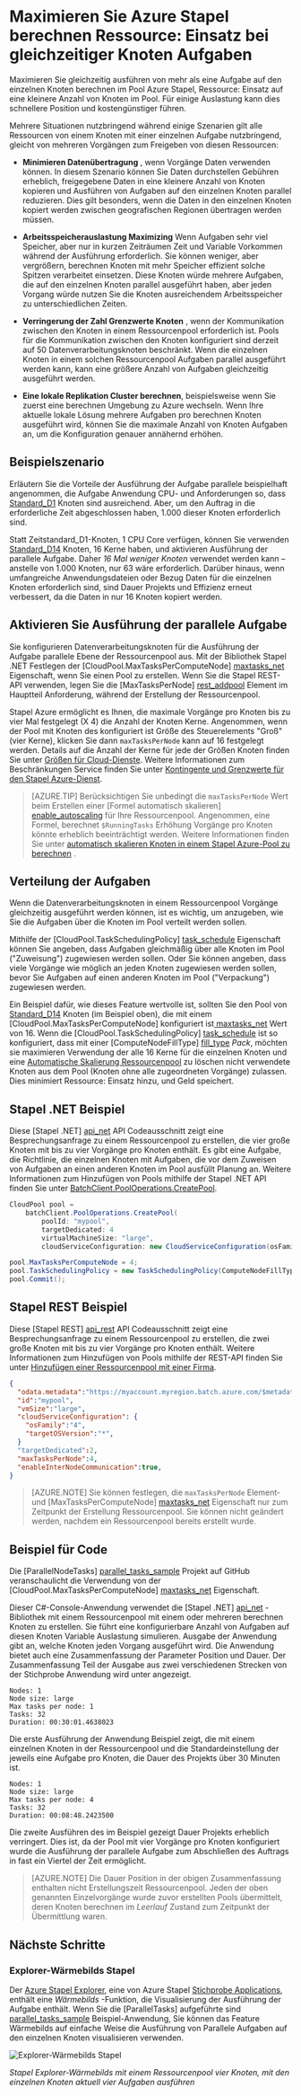 <properties
    pageTitle="Maximieren Stapel Knoten verwenden mit parallelen Aufgaben | Microsoft Azure"
    description="Erhöhen der Effizienz und geringere Kosten mithilfe weniger Datenverarbeitungsknoten und Einstieg gleichzeitige Aufgaben auf den einzelnen Knoten in einem Stapel Azure-pool"
    services="batch"
    documentationCenter=".net"
    authors="mmacy"
    manager="timlt"
    editor="" />

<tags
    ms.service="batch"
    ms.devlang="multiple"
    ms.topic="article"
    ms.tgt_pltfrm="vm-windows"
    ms.workload="big-compute"
    ms.date="10/25/2016"
    ms.author="marsma" />

# <a name="maximize-azure-batch-compute-resource-usage-with-concurrent-node-tasks"></a>Maximieren Sie Azure Stapel berechnen Ressource: Einsatz bei gleichzeitiger Knoten Aufgaben

Maximieren Sie gleichzeitig ausführen von mehr als eine Aufgabe auf den einzelnen Knoten berechnen im Pool Azure Stapel, Ressource: Einsatz auf eine kleinere Anzahl von Knoten im Pool. Für einige Auslastung kann dies schnellere Position und kostengünstiger führen.

Mehrere Situationen nutzbringend während einige Szenarien gilt alle Ressourcen von einem Knoten mit einer einzelnen Aufgabe nutzbringend, gleicht von mehreren Vorgängen zum Freigeben von diesen Ressourcen:

 - **Minimieren Datenübertragung** , wenn Vorgänge Daten verwenden können. In diesem Szenario können Sie Daten durchstellen Gebühren erheblich, freigegebene Daten in eine kleinere Anzahl von Knoten kopieren und Ausführen von Aufgaben auf den einzelnen Knoten parallel reduzieren. Dies gilt besonders, wenn die Daten in den einzelnen Knoten kopiert werden zwischen geografischen Regionen übertragen werden müssen.

 - **Arbeitsspeicherauslastung Maximizing** Wenn Aufgaben sehr viel Speicher, aber nur in kurzen Zeiträumen Zeit und Variable Vorkommen während der Ausführung erforderlich. Sie können weniger, aber vergrößern, berechnen Knoten mit mehr Speicher effizient solche Spitzen verarbeitet einsetzen. Diese Knoten würde mehrere Aufgaben, die auf den einzelnen Knoten parallel ausgeführt haben, aber jeden Vorgang würde nutzen Sie die Knoten ausreichendem Arbeitsspeicher zu unterschiedlichen Zeiten.

 - **Verringerung der Zahl Grenzwerte Knoten** , wenn der Kommunikation zwischen den Knoten in einem Ressourcenpool erforderlich ist. Pools für die Kommunikation zwischen den Knoten konfiguriert sind derzeit auf 50 Datenverarbeitungsknoten beschränkt. Wenn die einzelnen Knoten in einem solchen Ressourcenpool Aufgaben parallel ausgeführt werden kann, kann eine größere Anzahl von Aufgaben gleichzeitig ausgeführt werden.

 - **Eine lokale Replikation Cluster berechnen**, beispielsweise wenn Sie zuerst eine berechnen Umgebung zu Azure wechseln. Wenn Ihre aktuelle lokale Lösung mehrere Aufgaben pro berechnen Knoten ausgeführt wird, können Sie die maximale Anzahl von Knoten Aufgaben an, um die Konfiguration genauer annähernd erhöhen.

## <a name="example-scenario"></a>Beispielszenario

Erläutern Sie die Vorteile der Ausführung der Aufgabe parallele beispielhaft angenommen, die Aufgabe Anwendung CPU- und Anforderungen so, dass [Standard\_D1](../cloud-services/cloud-services-sizes-specs.md#general-purpose-d) Knoten sind ausreichend. Aber, um den Auftrag in die erforderliche Zeit abgeschlossen haben, 1.000 dieser Knoten erforderlich sind.

Statt Zeitstandard\_D1-Knoten, 1 CPU Core verfügen, können Sie verwenden [Standard\_D14](../cloud-services/cloud-services-sizes-specs.md#memory-intensive-d) Knoten, 16 Kerne haben, und aktivieren Ausführung der parallele Aufgabe. Daher *16 Mal weniger Knoten* verwendet werden kann – anstelle von 1.000 Knoten, nur 63 wäre erforderlich. Darüber hinaus, wenn umfangreiche Anwendungsdateien oder Bezug Daten für die einzelnen Knoten erforderlich sind, sind Dauer Projekts und Effizienz erneut verbessert, da die Daten in nur 16 Knoten kopiert werden.

## <a name="enable-parallel-task-execution"></a>Aktivieren Sie Ausführung der parallele Aufgabe

Sie konfigurieren Datenverarbeitungsknoten für die Ausführung der Aufgabe parallele Ebene der Ressourcenpool aus. Mit der Bibliothek Stapel .NET Festlegen der [CloudPool.MaxTasksPerComputeNode] [ maxtasks_net] Eigenschaft, wenn Sie einen Pool zu erstellen. Wenn Sie die Stapel REST-API verwenden, legen Sie die [MaxTasksPerNode] [ rest_addpool] Element im Hauptteil Anforderung, während der Erstellung der Ressourcenpool.

Stapel Azure ermöglicht es Ihnen, die maximale Vorgänge pro Knoten bis zu vier Mal festgelegt (X 4) die Anzahl der Knoten Kerne. Angenommen, wenn der Pool mit Knoten des konfiguriert ist Größe des Steuerelements "Groß" (vier Kerne), klicken Sie dann `maxTasksPerNode` kann auf 16 festgelegt werden. Details auf die Anzahl der Kerne für jede der Größen Knoten finden Sie unter [Größen für Cloud-Dienste](../cloud-services/cloud-services-sizes-specs.md). Weitere Informationen zum Beschränkungen Service finden Sie unter [Kontingente und Grenzwerte für den Stapel Azure-Dienst](batch-quota-limit.md).

> [AZURE.TIP] Berücksichtigen Sie unbedingt die `maxTasksPerNode` Wert beim Erstellen einer [Formel automatisch skalieren] [ enable_autoscaling] für Ihre Ressourcenpool. Angenommen, eine Formel, berechnet `$RunningTasks` Erhöhung Vorgänge pro Knoten könnte erheblich beeinträchtigt werden. Weitere Informationen finden Sie unter [automatisch skalieren Knoten in einem Stapel Azure-Pool zu berechnen](batch-automatic-scaling.md) .

## <a name="distribution-of-tasks"></a>Verteilung der Aufgaben

Wenn die Datenverarbeitungsknoten in einem Ressourcenpool Vorgänge gleichzeitig ausgeführt werden können, ist es wichtig, um anzugeben, wie Sie die Aufgaben über die Knoten im Pool verteilt werden sollen.

Mithilfe der [CloudPool.TaskSchedulingPolicy] [ task_schedule] Eigenschaft können Sie angeben, dass Aufgaben gleichmäßig über alle Knoten im Pool ("Zuweisung") zugewiesen werden sollen. Oder Sie können angeben, dass viele Vorgänge wie möglich an jeden Knoten zugewiesen werden sollen, bevor Sie Aufgaben auf einen anderen Knoten im Pool ("Verpackung") zugewiesen werden.

Ein Beispiel dafür, wie dieses Feature wertvolle ist, sollten Sie den Pool von [Standard\_D14](../cloud-services/cloud-services-sizes-specs.md#memory-intensive-d) Knoten (im Beispiel oben), die mit einem [CloudPool.MaxTasksPerComputeNode] konfiguriert ist[ maxtasks_net] Wert von 16. Wenn die [CloudPool.TaskSchedulingPolicy] [ task_schedule] ist so konfiguriert, dass mit einer [ComputeNodeFillType] [ fill_type] *Pack*, möchten sie maximieren Verwendung der alle 16 Kerne für die einzelnen Knoten und eine [Automatische Skalierung Ressourcenpool](batch-automatic-scaling.md) zu löschen nicht verwendete Knoten aus dem Pool (Knoten ohne alle zugeordneten Vorgänge) zulassen. Dies minimiert Ressource: Einsatz hinzu, und Geld speichert.

## <a name="batch-net-example"></a>Stapel .NET Beispiel

Diese [Stapel .NET] [ api_net] API Codeausschnitt zeigt eine Besprechungsanfrage zu einem Ressourcenpool zu erstellen, die vier große Knoten mit bis zu vier Vorgänge pro Knoten enthält. Es gibt eine Aufgabe, die Richtlinie, die einzelnen Knoten mit Aufgaben, die vor dem Zuweisen von Aufgaben an einen anderen Knoten im Pool ausfüllt Planung an. Weitere Informationen zum Hinzufügen von Pools mithilfe der Stapel .NET API finden Sie unter [BatchClient.PoolOperations.CreatePool][poolcreate_net].

```csharp
CloudPool pool =
    batchClient.PoolOperations.CreatePool(
        poolId: "mypool",
        targetDedicated: 4
        virtualMachineSize: "large",
        cloudServiceConfiguration: new CloudServiceConfiguration(osFamily: "4"));

pool.MaxTasksPerComputeNode = 4;
pool.TaskSchedulingPolicy = new TaskSchedulingPolicy(ComputeNodeFillType.Pack);
pool.Commit();
```

## <a name="batch-rest-example"></a>Stapel REST Beispiel

Diese [Stapel REST] [ api_rest] API Codeausschnitt zeigt eine Besprechungsanfrage zu einem Ressourcenpool zu erstellen, die zwei große Knoten mit bis zu vier Vorgänge pro Knoten enthält. Weitere Informationen zum Hinzufügen von Pools mithilfe der REST-API finden Sie unter [Hinzufügen einer Ressourcenpool mit einer Firma][rest_addpool].

```json
{
  "odata.metadata":"https://myaccount.myregion.batch.azure.com/$metadata#pools/@Element",
  "id":"mypool",
  "vmSize":"large",
  "cloudServiceConfiguration": {
    "osFamily":"4",
    "targetOSVersion":"*",
  }
  "targetDedicated":2,
  "maxTasksPerNode":4,
  "enableInterNodeCommunication":true,
}
```

> [AZURE.NOTE] Sie können festlegen, die `maxTasksPerNode` Element- und [MaxTasksPerComputeNode] [ maxtasks_net] Eigenschaft nur zum Zeitpunkt der Erstellung Ressourcenpool. Sie können nicht geändert werden, nachdem ein Ressourcenpool bereits erstellt wurde.

## <a name="code-sample"></a>Beispiel für Code

Die [ParallelNodeTasks] [ parallel_tasks_sample] Projekt auf GitHub veranschaulicht die Verwendung von der [CloudPool.MaxTasksPerComputeNode] [ maxtasks_net] Eigenschaft.

Dieser C#-Console-Anwendung verwendet die [Stapel .NET] [ api_net] -Bibliothek mit einem Ressourcenpool mit einem oder mehreren berechnen Knoten zu erstellen. Sie führt eine konfigurierbare Anzahl von Aufgaben auf diesen Knoten Variable Auslastung simulieren. Ausgabe der Anwendung gibt an, welche Knoten jeden Vorgang ausgeführt wird. Die Anwendung bietet auch eine Zusammenfassung der Parameter Position und Dauer. Der Zusammenfassung Teil der Ausgabe aus zwei verschiedenen Strecken von der Stichprobe Anwendung wird unter angezeigt.

```
Nodes: 1
Node size: large
Max tasks per node: 1
Tasks: 32
Duration: 00:30:01.4638023
```

Die erste Ausführung der Anwendung Beispiel zeigt, die mit einem einzelnen Knoten in der Ressourcenpool und die Standardeinstellung der jeweils eine Aufgabe pro Knoten, die Dauer des Projekts über 30 Minuten ist.

```
Nodes: 1
Node size: large
Max tasks per node: 4
Tasks: 32
Duration: 00:08:48.2423500
```

Die zweite Ausführen des im Beispiel gezeigt Dauer Projekts erheblich verringert. Dies ist, da der Pool mit vier Vorgänge pro Knoten konfiguriert wurde die Ausführung der parallele Aufgabe zum Abschließen des Auftrags in fast ein Viertel der Zeit ermöglicht.

> [AZURE.NOTE] Die Dauer Position in der obigen Zusammenfassung enthalten nicht Erstellungszeit Ressourcenpool. Jeden der oben genannten Einzelvorgänge wurde zuvor erstellten Pools übermittelt, deren Knoten berechnen im *Leerlauf* Zustand zum Zeitpunkt der Übermittlung waren.

## <a name="next-steps"></a>Nächste Schritte

### <a name="batch-explorer-heat-map"></a>Explorer-Wärmebilds Stapel

Der [Azure Stapel Explorer][batch_explorer], eine von Azure Stapel [Stichprobe Applications][github_samples], enthält eine *Wärmebilds* -Funktion, die Visualisierung der Ausführung der Aufgabe enthält. Wenn Sie die [ParallelTasks] aufgeführte sind[ parallel_tasks_sample] Beispiel-Anwendung, Sie können das Feature Wärmebilds auf einfache Weise die Ausführung von Parallele Aufgaben auf den einzelnen Knoten visualisieren verwenden.

![Explorer-Wärmebilds Stapel][1]

*Stapel Explorer-Wärmebilds mit einem Ressourcenpool vier Knoten, mit den einzelnen Knoten aktuell vier Aufgaben ausführen*

[api_net]: http://msdn.microsoft.com/library/azure/mt348682.aspx
[api_rest]: http://msdn.microsoft.com/library/azure/dn820158.aspx
[batch_explorer]: https://github.com/Azure/azure-batch-samples/tree/master/CSharp/BatchExplorer
[cloudpool]: https://msdn.microsoft.com/library/azure/microsoft.azure.batch.cloudpool.aspx
[enable_autoscaling]: https://msdn.microsoft.com/library/azure/dn820173.aspx
[fill_type]: https://msdn.microsoft.com/library/microsoft.azure.batch.common.computenodefilltype.aspx
[github_samples]: https://github.com/Azure/azure-batch-samples
[maxtasks_net]: http://msdn.microsoft.com/library/azure/microsoft.azure.batch.cloudpool.maxtaskspercomputenode.aspx
[rest_addpool]: https://msdn.microsoft.com/library/azure/dn820174.aspx
[parallel_tasks_sample]: https://github.com/Azure/azure-batch-samples/tree/master/CSharp/ArticleProjects/ParallelTasks
[poolcreate_net]: https://msdn.microsoft.com/library/azure/microsoft.azure.batch.pooloperations.createpool.aspx
[task_schedule]: https://msdn.microsoft.com/library/microsoft.azure.batch.cloudpool.taskschedulingpolicy.aspx

[1]: ./media/batch-parallel-node-tasks\heat_map.png
